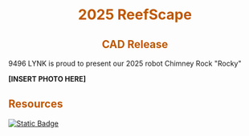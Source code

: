 <div>
<div align="center">
<h1><span style="color:#bf5700">2025 ReefScape</span></h1>
</div>

<div>
<div align="center">
<h2><span style="color:#bf5700">CAD Release</span></h2>
</div>


9496 LYNK is proud to present our 2025 robot Chimney Rock "Rocky"

**[INSERT PHOTO HERE]**

<div>
<div align="left">
<h2><span style="color:#bf5700">Resources</span></h2>
</div>

[![Static Badge](https://img.shields.io/badge/Robot:_Chimney_Rock_"Rocky"-LLK?style=for-the-badge&label=CAD&labelColor=Bf5700&color=000000)](https://cad.onshape.com/documents/252eb205bc1699323c399c2a/w/52c536258375c75fa1eb94d0/e/9f7ebb6dd6e0f50473c3d0d4?renderMode=0&uiState=681a89ea27d6386382148d66)



